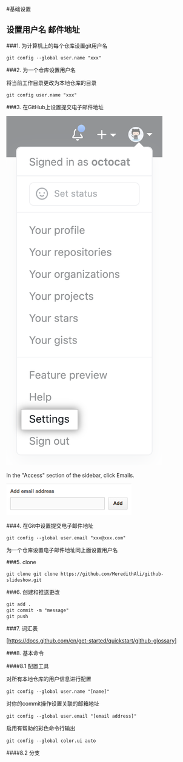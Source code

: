 #基础设置
## 设置用户名 邮件地址

###1. 为计算机上的每个仓库设置git用户名
```shell
git config --global user.name "xxx"
```

###2. 为一个仓库设置用户名

将当前工作目录更改为本地仓库的目录

```shell
git config user.name "xxx"
```

###3. 在GitHub上设置提交电子邮件地址

![git_setting_email](../git/image/git_setting_email.png)

In the "Access" section of the sidebar, click  Emails.

![git_setting_email_2](../git/image/git_setting_email_2.png)

###4. 在Git中设置提交电子邮件地址

```shell
git config --global user.email "xxx@xxx.com"
```

为一个仓库设置电子邮件地址同上面设置用户名

###5. clone
```shell
git clone git clone https://github.com/MeredithAli/github-slideshow.git
```
###6. 创建和推送更改
```shell
git add .
git commit -m "message"
git push
```
###7. 词汇表

[https://docs.github.com/cn/get-started/quickstart/github-glossary] 

###8. 基本命令

####8.1 配置工具

对所有本地仓库的用户信息进行配置

`git config --global user.name "[name]"`

对你的commit操作设置关联的邮箱地址

`git config --global user.email "[email address]"`

启用有帮助的彩色命令行输出

`git config --global color.ui auto`

####8.2 分支

